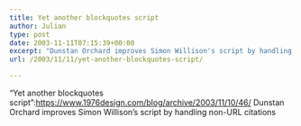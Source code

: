 ```yaml
---
title: Yet another blockquotes script
author: Julian
type: post
date: 2003-11-11T07:15:39+00:00
excerpt: "Dunstan Orchard improves Simon Willison's script by handling non-URL citations"
url: /2003/11/11/yet-another-blockquotes-script/

---
```

&#8220;Yet another blockquotes script&#8221;:https://www.1976design.com/blog/archive/2003/11/10/46/ Dunstan Orchard improves Simon Willison&#8217;s script by handling non-URL citations